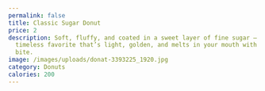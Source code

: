 ```yaml
---
permalink: false
title: Classic Sugar Donut
price: 2
description: Soft, fluffy, and coated in a sweet layer of fine sugar — a
  timeless favorite that’s light, golden, and melts in your mouth with every
  bite.
image: /images/uploads/donat-3393225_1920.jpg
category: Donuts
calories: 200
---
```

